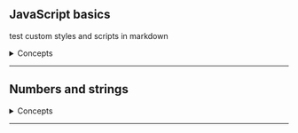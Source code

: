   
## JavaScript basics
  
test custom styles and scripts in markdown

<details>
  <summary>Concepts</summary>
  <div class="details-content">
    <ul> 
      <li><a href="http://javascript.info/intro">An introduction to JavaScript</a></li>
      <li><a href="http://javascript.info/code-editors">Code editors</a></li>
    </ul>
  </div>
</details>

---

## Numbers and strings

<details>
  <summary>Concepts</summary>
  <div class="details-content">
    <ul> 
      <li><a href="http://javascript.info/number">Numbers</a></li>
    </ul>
  </div>
</details>

---
<script type="text/javascript" src="assets/js/main.js"></script>
